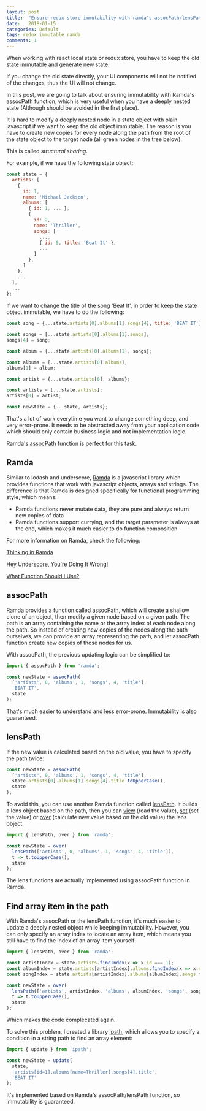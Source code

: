 ```yaml
---
layout: post
title:  "Ensure redux store immutability with ramda's assocPath/lensPath function"
date:   2018-01-15
categories: Default
tags: redux immutable ramda
comments: 1
---
```

<script src="{{ site.baseurl }}/assets/js/svg.js"></script>
<script type="text/javascript">
  window.onload = function () {
    tree([2,2,1,1,2,,1,1,,2,1,,,,,,,,,1,1]);
  }
</script>

When working with react local state or redux store, you have to keep the old state immutable and generate new state.

If you change the old state directly, your UI components will not be notified of the changes, thus the UI will not change.

<!--more-->

In this post, we are going to talk about ensuring immutability with Ramda's assocPath function, which is very useful when you have a deeply nested state (Although should be avoided in the first place).

It is hard to modify a deeply nested node in a state object with plain javascript if we want to keep the old object immutable. The reason is you have to create new copies for every node along the path from the root of the state object to the target node (all green nodes in the tree below).

<div id="tree"></div>

This is called _structural sharing_.

For example, if we have the following state object:

```js
const state = {
  artists: [
    {
      id: 1,
      name: 'Michael Jackson',
      albums: [
        { id: 1, ... },
        {
          id: 2,
          name: 'Thriller',
          songs: [
            ...,
            { id: 5, title: 'Beat It' },
            ...
          ]
        },
      ]
    },
    ...
  ],
  ...
};
```

If we want to change the title of the song 'Beat It', in order to keep the state object immutable, we have to do the following:

```js
const song = {...state.artists[0].albums[1].songs[4], title: 'BEAT IT'};

const songs = [...state.artists[0].albums[1].songs];
songs[4] = song;

const album = {...state.artists[0].albums[1], songs};

const albums = [...state.artists[0].albums];
albums[1] = album;

const artist = {...state.artists[0], albums};

const artists = [...state.artists];
artists[0] = artist;

const newState = {...state, artists};
```

That's a lot of work everytime you want to change something deep, and very error-prone. It needs to be abstracted away from your application code which should only contain business logic and not implementation logic.

Ramda's [assocPath](http://ramdajs.com/docs/#assocPath) function is perfect for this task.

## Ramda

Similar to lodash and underscore, [Ramda](http://ramdajs.com/) is a javascript library which provides functions that work with javascript objects, arrays and strings. The difference is that Ramda is designed specifically for functional programming style, which means:

* Ramda functions never mutate data, they are pure and always return new copies of data
* Ramda functions support currying, and the target parameter is always at the end, which makes it much easier to do function composition

For more information on Ramda, check the following:

[Thinking in Ramda](http://randycoulman.com/blog/categories/thinking-in-ramda/)

[Hey Underscore, You're Doing It Wrong!](https://www.youtube.com/watch?v=m3svKOdZijA&app=desktop)

[What Function Should I Use?](https://github.com/ramda/ramda/wiki/What-Function-Should-I-Use%3F)

## assocPath

Ramda provides a function called [assocPath](http://ramdajs.com/docs/#assocPath), which will create a shallow clone of an object, then modify a given node based on a given path. The path is an array containing the name or the array index of each node along the path. So instead of creating new copies of the nodes along the path ourselves, we can provide an array representing the path, and let assocPath function create new copies of those nodes for us. 

With assocPath, the previous updating logic can be simplified to:

```js
import { assocPath } from 'ramda';

const newState = assocPath(
  ['artists', 0, 'albums', 1, 'songs', 4, 'title'],
  'BEAT IT',
  state
);
```

That's much easier to understand and less error-prone. Immutability is also guaranteed. 

## lensPath

If the new value is calculated based on the old value, you have to specify the path twice:

```js
const newState = assocPath(
  ['artists', 0, 'albums', 1, 'songs', 4, 'title'],
  state.artists[0].albums[1].songs[4].title.toUpperCase(),
  state
);
```

To avoid this, you can use another Ramda function called [lensPath](http://ramdajs.com/docs/#lensPath). It builds a lens object based on the path, then you can [view](http://ramdajs.com/docs/#view) (read the value), [set](http://ramdajs.com/docs/#set) (set the value) or [over](http://ramdajs.com/docs/#over) (calculate new value based on the old value) the lens object.

```js
import { lensPath, over } from 'ramda';

const newState = over(
  lensPath(['artists', 0, 'albums', 1, 'songs', 4, 'title']),
  t => t.toUpperCase(),
  state
);
```

The lens functions are actually implemented using assocPath function in Ramda.

## Find array item in the path

With Ramda's assocPath or the lensPath function, it's much easier to update a deeply nested object while keeping immutability. However, you can only specify an array index to locate an array item, which means you still have to find the index of an array item yourself:

```js
import { lensPath, over } from 'ramda';

const artistIndex = state.artists.findIndex(x => x.id === 1);
const albumIndex = state.artists[artistIndex].albums.findIndex(x => x.name === 'Thriller');
const songIndex = state.artists[artistIndex].albums[albumIndex].songs.findIndex(x => x.id === 5);

const newState = over(
  lensPath(['artists', artistIndex, 'albums', albumIndex, 'songs', songIndex, 'title']),
  t => t.toUpperCase(),
  state
);
```

Which makes the code complecated again.

To solve this problem, I created a library [ipath](https://github.com/ln613/ipath), which allows you to specify a condition in a string path to find an array element:

```js
import { update } from 'ipath';

const newState = update(
  state,
  'artists[id=1].albums[name=Thriller].songs[4].title',
  'BEAT IT'
);
```

It's implemented based on Ramda's assocPath/lensPath function, so immutability is guaranteed.

[immutability]: /immutability
